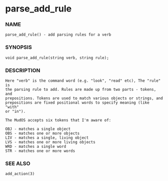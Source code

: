 # parse_add_rule

### NAME

    parse_add_rule() - add parsing rules for a verb

### SYNOPSIS

    void parse_add_rule(string verb, string rule);

### DESCRIPTION

    Here "verb" is the command word (e.g. "look", "read" etc), The "rule" is
    the parsing rule to add. Rules are made up from two parts - tokens, and
    prepositions. Tokens are used to match various objects or strings, and
    prepositions are fixed positional words to specify meaning (like "with"
    or "in").

    The MudOS accepts six tokens that I'm aware of:

    OBJ - matches a single object
    OBS - matches one or more objects
    LIV - matches a single, living object
    LVS - matches one or more living objects
    WRD - matches a single word
    STR - matches one or more words

### SEE ALSO

    add_action(3)

